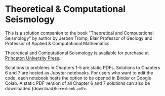 # Theoretical & Computational Seismology

This is a solution companion to the book "Theoretical and Computational
Seismology" by author by Jeroen Tromp, Blair Professor of Geology and Professor of Applied & Computational Mathematics.

Theoretical and Computational Seismology is available for purchase at [Princeton University
Press](https://press.princeton.edu/books/hardcover/9780691267968/theoretical-and-computational-seismology?srsltid=AfmBOopvcYeZzfsQZXwoQYsOS42YjHRRO1JTcj5uKIG27agrDBY0z_1e).


Solutions to problems in Chapters 1-5 are static PDFs. Solutions to Chapters 6 and 7 are hosted as Jupyter notebooks. For users who want to edit the code, each 
notebook hosts the option to be opened in Binder or Google Colab. A static PDF version
of all Chapter 6 and 7 solutions can also be downloaded {download}`here<book.pdf>`.

```{tableofcontents}
```
